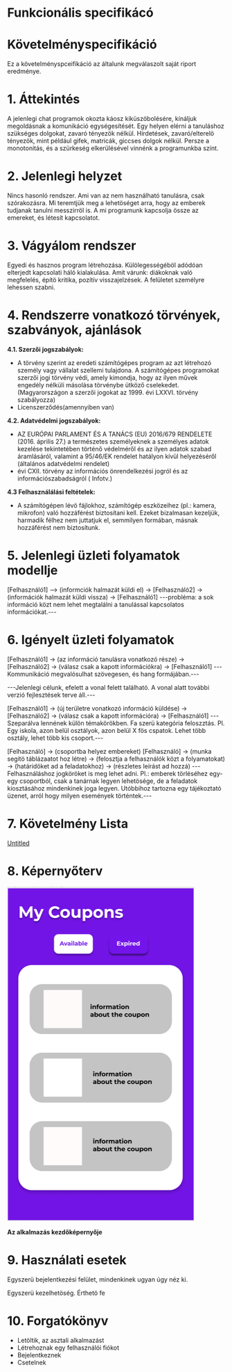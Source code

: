 # Funkcionális specifikácó

# Követelményspecifikáció

Ez a követelményspceifikáció az általunk megválaszolt saját riport eredménye. 

# 1. Áttekintés

A jelenlegi chat programok okozta káosz kiküszöbolésére, kínáljuk megoldásnak a komunikáció egységesítését. Egy helyen elérni a tanuláshoz szükséges dolgokat, zavaró tényezök nélkül. Hírdetések, zavaró/elterelö tényezök, mint például gifek, matricák, giccses dolgok nélkül. Persze a monotonitás, és a szürkeség elkerülésével vinnénk a programunkba színt.

# 2. Jelenlegi helyzet

Nincs hasonló rendszer. Ami van az nem használható tanulásra, csak szórakozásra. Mi teremtjük meg a lehetöséget arra, hogy az emberek tudjanak tanulni messzirröl is. A mi programunk kapcsolja össze az emereket, és létesít kapcsolatot.

# 3. Vágyálom rendszer

Egyedi és hasznos program létrehozása. Külölegességéböl adódóan elterjedt kapcsolati háló kialakulása. 
Amit várunk: diákoknak való megfelelés, építö kritika, pozítív visszajelzések.
A felületet személyre lehessen szabni.

# 4. Rendszerre vonatkozó törvények, szabványok, ajánlások

**4.1. Szerzői jogszabályok:**

- A törvény szerint az eredeti számítógépes program az azt létrehozó személy vagy vállalat szellemi tulajdona. A számítógépes programokat szerzői jogi törvény védi, amely kimondja, hogy az ilyen művek engedély nélküli másolása törvénybe ütköző cselekedet. (Magyarországon a szerzői jogokat az 1999. évi LXXVI. törvény szabályozza)
- Licenszerződés(amennyiben van)

**4.2. Adatvédelmi jogszabályok:**

- AZ EURÓPAI PARLAMENT ÉS A TANÁCS (EU) 2016/679 RENDELETE (2016. április 27.) a természetes személyeknek a személyes adatok kezelése tekintetében történő védelméről és az ilyen adatok szabad áramlásáról, valamint a 95/46/EK rendelet hatályon kívül helyezéséről (általános adatvédelmi rendelet)
- évi CXII. törvény az információs önrendelkezési jogról és az információszabadságról ( Infotv.)

**4.3 Felhasználálási feltételek:**

- A számítógépen lévö fájlokhoz, számítógép eszközeihez (pl.: kamera, mikrofon) való hozzáférést biztosítani kell. Ezeket bizalmasan kezeljük, harmadik félhez nem juttatjuk el, semmilyen formában, másnak hozzáférést nem biztosítunk.

# 5. Jelenlegi üzleti folyamatok modellje

[Felhasználó1] –> (informciók halmazát küldi el) -> [Felhasználó2] -> (információk halmazát küldi vissza) -> [Felhasználó1]
---probléma: a sok információ közt nem lehet megtalálni a tanulással kapcsolatos információkat.---

# 6. Igényelt üzleti folyamatok

[Felhasználó1] -> (az információ tanulásra vonatkozó része) -> [Felhasználó2] -> (válasz csak a kapott információkra) -> [Felhasználó1]
---Kommunikáció megvalósulhat szövegesen, és hang formájában.---


---Jelenlegi célunk, efelett a vonal felett található. A vonal alatt további verzió fejlesztések terve áll.---


[Felhasználó1] -> (új területre vonatkozó információ küldése) -> [Felhasználó2] -> (válasz csak a kapott információra) -> [Felhasználó1]
---Szeparálva lennének külön témakörökben. Fa szerü kategória feloszztás. Pl. Egy iskola, azon belül osztályok, azon belül X fös cspatok. Lehet több osztály, lehet több kis csoport.---

[Felhasználó] -> (csoportba helyez embereket)
[Felhasználó] -> (munka segítö táblázaatot hoz létre) -> (felosztja a felhasználók közt a folyamatokat) -> (határidöket ad a feladatokhoz) -> (részletes leírást ad hozzá) 
---Felhasználáshoz jogköröket is meg lehet adni. Pl.: emberek törléséhez egy-egy csoportból, csak a tanárnak legyen lehetösége, de a feladatok kiosztásához mindenkinek joga legyen. Utóbbihoz tartozna egy tájékoztató üzenet, arról hogy milyen események történtek.---

# 7. Követelmény Lista

[Untitled](https://www.notion.so/71f9454ff2d64f70ae11c01a468fa436)

# 8. Képernyőterv

![](Untitled-5e04754f-e0d3-4a67-8712-fe9abfa1aeda.png)

**Az alkalmazás kezdőképernyője**

# 9. Használati esetek

Egyszerü bejelentkezési felület, mindenkinek ugyan úgy néz ki. 

Egyszerü kezelhetöség. Érthetö fe

# 10. Forgatókönyv

- Letöltik, az asztali alkalmazást
- Létrehoznak egy felhasználói fiókot
- Bejelentkeznek
- Csetelnek
